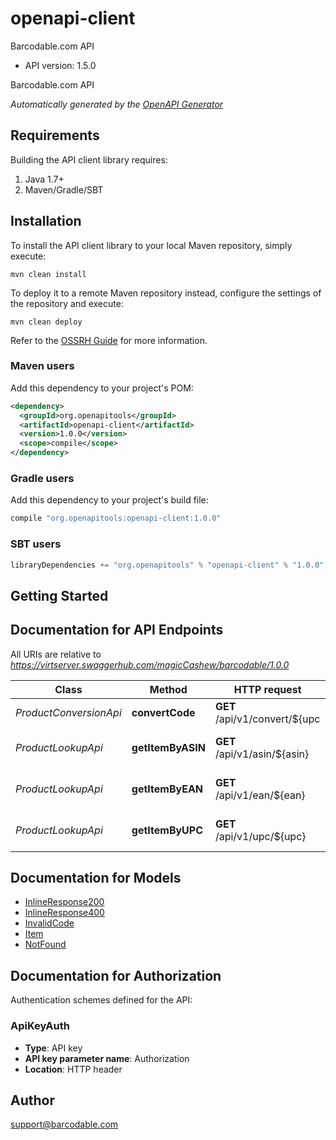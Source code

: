 # openapi-client

Barcodable.com API
- API version: 1.5.0

Barcodable.com API


*Automatically generated by the [OpenAPI Generator](https://openapi-generator.tech)*

## Requirements

Building the API client library requires:
1. Java 1.7+
2. Maven/Gradle/SBT

## Installation

To install the API client library to your local Maven repository, simply execute:

```shell
mvn clean install
```

To deploy it to a remote Maven repository instead, configure the settings of the repository and execute:

```shell
mvn clean deploy
```

Refer to the [OSSRH Guide](http://central.sonatype.org/pages/ossrh-guide.html) for more information.

### Maven users

Add this dependency to your project's POM:

```xml
<dependency>
  <groupId>org.openapitools</groupId>
  <artifactId>openapi-client</artifactId>
  <version>1.0.0</version>
  <scope>compile</scope>
</dependency>
```

### Gradle users

Add this dependency to your project's build file:

```groovy
compile "org.openapitools:openapi-client:1.0.0"
```

### SBT users

```scala
libraryDependencies += "org.openapitools" % "openapi-client" % "1.0.0"
```

## Getting Started

## Documentation for API Endpoints

All URIs are relative to *https://virtserver.swaggerhub.com/magicCashew/barcodable/1.0.0*

Class | Method | HTTP request | Description
------------ | ------------- | ------------- | -------------
*ProductConversionApi* | **convertCode** | **GET** /api/v1/convert/${upc | ean | asin} | Convert between UPC, EAN, and ASIN product codes.
*ProductLookupApi* | **getItemByASIN** | **GET** /api/v1/asin/${asin} | Find item by asin code
*ProductLookupApi* | **getItemByEAN** | **GET** /api/v1/ean/${ean} | Find item by UPC code
*ProductLookupApi* | **getItemByUPC** | **GET** /api/v1/upc/${upc} | Find item by UPC code


## Documentation for Models

 - [InlineResponse200](InlineResponse200.md)
 - [InlineResponse400](InlineResponse400.md)
 - [InvalidCode](InvalidCode.md)
 - [Item](Item.md)
 - [NotFound](NotFound.md)


## Documentation for Authorization

Authentication schemes defined for the API:
### ApiKeyAuth

- **Type**: API key
- **API key parameter name**: Authorization
- **Location**: HTTP header


## Author

support@barcodable.com

